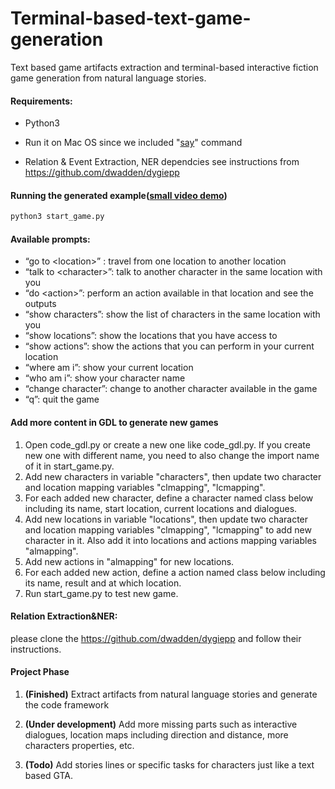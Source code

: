 # Terminal-based-text-game-generation
Text based game artifacts extraction and terminal-based interactive fiction game generation from natural language stories.

#### Requirements:

- Python3

- Run it on Mac OS since we included "[say](https://ss64.com/osx/say.html)" command
- Relation & Event Extraction, NER dependcies see instructions from https://github.com/dwadden/dygiepp

#### Running the generated example([small video demo](https://youtu.be/1JL1eHgsARI))

```sh
python3 start_game.py
```

#### Available prompts:
- “go to \<location\>” : travel from one location to another location
- “talk to \<character\>”: talk to another character in the same location with you
- “do \<action\>”: perform an action available in that location and see the outputs
- “show characters”: show the list of characters in the same location with you
- “show locations”: show the locations that you have access to
- “show actions”: show the actions that you can perform in your current location
- “where am i”: show your current location
- “who am i”: show your character name
- “change character”: change to another character available in the game
- “q”: quit the game

#### Add more content in GDL to generate new games
1. Open code_gdl.py or create a new one like code_gdl.py. If you create new one with different name, you need to also change the import name of it in start_game.py.
2. Add new characters in variable "characters", then update two character and location mapping variables "clmapping", "lcmapping".
3. For each added new character,  define a character named class below including its name, start location, current locations and dialogues.
4. Add new locations in variable "locations", then update two character and location mapping variables "clmapping", "lcmapping" to add new character in it. Also add it into locations and actions mapping variables "almapping".
5. Add new actions in "almapping" for new locations.
6. For each added new action, define a action named class below including its name, result and at which location.
7. Run start_game.py to test new game.

#### Relation Extraction&NER:
please clone the https://github.com/dwadden/dygiepp and follow their instructions.

#### Project Phase

1. **(Finished)** Extract artifacts from natural language stories and generate the code framework

2. **(Under development)** Add more missing parts such as interactive dialogues, location maps including direction and distance, more characters properties, etc.

3. **(Todo)** Add stories lines or specific tasks for characters just like a text based GTA.

